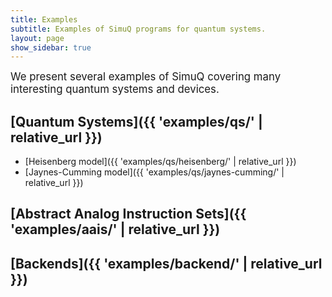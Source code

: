 ```yaml
---
title: Examples
subtitle: Examples of SimuQ programs for quantum systems.
layout: page
show_sidebar: true
---
```


<span style="font-size:larger;">
We present several examples of SimuQ covering many interesting quantum systems and devices.
</span>



## [Quantum Systems]({{ 'examples/qs/' | relative_url }})

* [Heisenberg model]({{ 'examples/qs/heisenberg/' | relative_url }})
* [Jaynes-Cumming model]({{ 'examples/qs/jaynes-cumming/' | relative_url }})

## [Abstract Analog Instruction Sets]({{ 'examples/aais/' | relative_url }})

## [Backends]({{ 'examples/backend/' | relative_url }})

